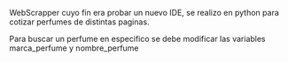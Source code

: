 WebScrapper cuyo fin era probar un nuevo IDE, se realizo en python para cotizar perfumes de distintas paginas.


Para buscar un perfume en especifico se debe modificar las variables marca_perfume y nombre_perfume
